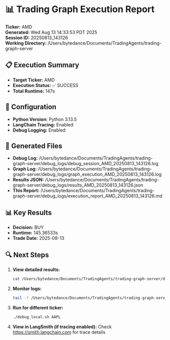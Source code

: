 # 📊 Trading Graph Execution Report

**Ticker:** AMD  
**Generated:** Wed Aug 13 14:33:53 PDT 2025  
**Session ID:** 20250813_143126  
**Working Directory:** /Users/bytedance/Documents/TradingAgents/trading-graph-server

## 📋 Execution Summary

- **Target Ticker:** AMD
- **Execution Status:** ✅ SUCCESS
- **Total Runtime:** 147s

## 🔧 Configuration

- **Python Version:** Python 3.13.5
- **LangChain Tracing:** Enabled
- **Debug Logging:** Enabled

## 📂 Generated Files

- **Debug Log:** /Users/bytedance/Documents/TradingAgents/trading-graph-server/debug_logs/debug_session_AMD_20250813_143126.log
- **Graph Log:** /Users/bytedance/Documents/TradingAgents/trading-graph-server/debug_logs/graph_execution_AMD_20250813_143126.log  
- **Results JSON:** /Users/bytedance/Documents/TradingAgents/trading-graph-server/debug_logs/results_AMD_20250813_143126.json
- **This Report:** /Users/bytedance/Documents/TradingAgents/trading-graph-server/debug_logs/execution_report_AMD_20250813_143126.md

## 📊 Key Results

- **Decision:** BUY
- **Runtime:** 145.36533s
- **Trade Date:** 2025-08-13

## 🔍 Next Steps

1. **View detailed results:**
   ```bash
   cat /Users/bytedance/Documents/TradingAgents/trading-graph-server/debug_logs/results_AMD_20250813_143126.json | jq .
   ```

2. **Monitor logs:**
   ```bash
   tail -f /Users/bytedance/Documents/TradingAgents/trading-graph-server/debug_logs/graph_execution_AMD_20250813_143126.log
   ```

3. **Run for different ticker:**
   ```bash
   ./debug_local.sh AAPL
   ```

4. **View in LangSmith (if tracing enabled):**
   Check https://smith.langchain.com for trace details

